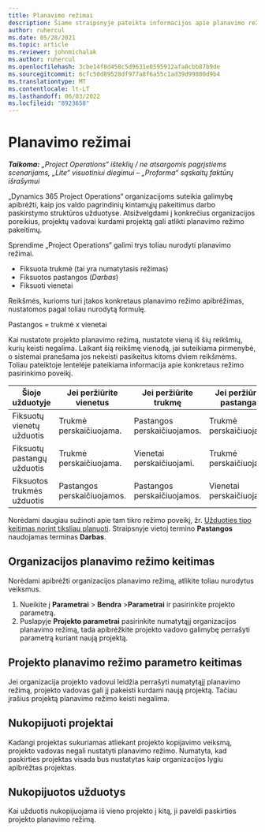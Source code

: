 ```yaml
---
title: Planavimo režimai
description: Šiame straipsnyje pateikta informacijos apie planavimo režimus.
author: ruhercul
ms.date: 05/28/2021
ms.topic: article
ms.reviewer: johnmichalak
ms.author: ruhercul
ms.openlocfilehash: 3cbe14f8d458c5d9631e0595912afa8cbb87b9de
ms.sourcegitcommit: 6cfc50d89528df977a8f6a55c1ad39d99800d9b4
ms.translationtype: MT
ms.contentlocale: lt-LT
ms.lasthandoff: 06/03/2022
ms.locfileid: "8923658"
---
```

# <a name="scheduling-modes"></a>Planavimo režimai

_**Taikoma:** „Project Operations“ išteklių / ne atsargomis pagrįstiems scenarijams, „Lite“ visuotiniui diegimui – „Proforma“ sąskaitų faktūrų išrašymui_


„Dynamics 365 Project Operations“ organizacijoms suteikia galimybę apibrėžti, kaip jos valdo pagrindinių kintamųjų pakeitimus darbo paskirstymo struktūros užduotyse. Atsižvelgdami į konkrečius organizacijos poreikius, projektų vadovai kurdami projektą gali atlikti planavimo režimo pakeitimų.

Sprendime „Project Operations“ galimi trys toliau nurodyti planavimo režimai.

  - Fiksuota trukmė (tai yra numatytasis režimas)
  - Fiksuotos pastangos (*Darbas*)
  - Fiksuoti vienetai

Reikšmės, kurioms turi įtakos konkretaus planavimo režimo apibrėžimas, nustatomos pagal toliau nurodytą formulę.

  Pastangos = trukmė x vienetai

Kai nustatote projekto planavimo režimą, nustatote vieną iš šių reikšmių, kurių keisti negalima. Laikant šią reikšmę vienodą, jai suteikiama pirmenybė, o sistemai pranešama jos nekeisti pasikeitus kitoms dviem reikšmėms. Toliau pateiktoje lentelėje pateikiama informacija apie konkretaus režimo pasirinkimo poveikį.

| **Šioje užduotyje**             | **Jei peržiūrite vienetus**   | **Jei peržiūrite trukmę** | **Jei peržiūrite pastangas**  |
|----------------------|---------------------------|----------------------------|---------------------------|
| Fiksuotų vienetų užduotis     | Trukmė perskaičiuojama. | Pastangos perskaičiuojamos.    | Trukmė perskaičiuojama. |
| Fiksuotų pastangų užduotis    | Trukmė perskaičiuojama. | Vienetai perskaičiuojami.    | Trukmė perskaičiuojama. |
| Fiksuotos trukmės užduotis  | Pastangos perskaičiuojamos.   | Pastangos perskaičiuojamos.    | Vienetai perskaičiuojami.   |

Norėdami daugiau sužinoti apie tam tikro režimo poveikį, žr. [Užduoties tipo keitimas norint tiksliau planuoti](https://support.microsoft.com/en-us/office/change-the-task-type-for-more-accurate-scheduling-b0b969ad-45bc-4e9e-8967-435587548a72). Straipsnyje vietoj termino **Pastangos** naudojamas terminas **Darbas**.

## <a name="change-the-organizations-scheduling-mode"></a>Organizacijos planavimo režimo keitimas

Norėdami apibrėžti organizacijos planavimo režimą, atlikite toliau nurodytus veiksmus.

1. Nueikite į **Parametrai** \> **Bendra** \>**Parametrai** ir pasirinkite projekto parametrą. 
2. Puslapyje **Projekto parametrai** pasirinkite numatytąjį organizacijos planavimo režimą, tada apibrėžkite projekto vadovo galimybę perrašyti parametrą kuriant naują projektą.

## <a name="change-the-scheduling-mode-setting-on-a-project"></a>Projekto planavimo režimo parametro keitimas

Jei organizacija projekto vadovui leidžia perrašyti numatytąjį planavimo režimą, projekto vadovas gali jį pakeisti kurdami naują projektą. Tačiau įrašius projektą planavimo režimo keisti negalima.

## <a name="copied-projects"></a>Nukopijuoti projektai

Kadangi projektas sukuriamas atliekant projekto kopijavimo veiksmą, projekto vadovas negali nustatyti planavimo režimo. Numatyta, kad paskirties projektas visada bus nustatytas kaip organizacijos lygiu apibrėžtas projektas.

## <a name="copied-tasks"></a>Nukopijuotos užduotys

Kai užduotis nukopijuojama iš vieno projekto į kitą, ji paveldi paskirties projekto planavimo režimą.
